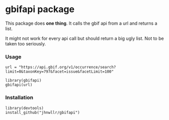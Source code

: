 # gbifapi package

This package does **one thing**. It calls the gbif api from a url and returns a list. 

It might not work for every api call but should return a big ugly list. Not to be taken too seriously.  

### Usage

```
url = "https://api.gbif.org/v1/occurrence/search?limit=0&taxonKey=797&facet=issue&facetLimit=100" 

library(gbifapi)
gbifapi(url)

```

### Installation

```
library(devtools)
install_github("jhnwllr/gbifapi")
```

